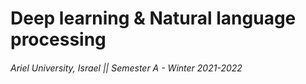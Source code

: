 
# Deep learning & Natural language processing

###### Ariel University, Israel || Semester A - Winter 2021-2022
